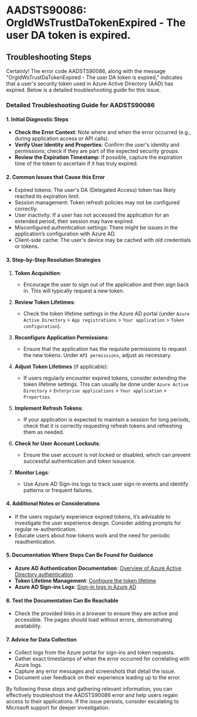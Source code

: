 # AADSTS90086: OrgIdWsTrustDaTokenExpired - The user DA token is expired.


## Troubleshooting Steps
Certainly! The error code AADSTS90086, along with the message "OrgIdWsTrustDaTokenExpired - The user DA token is expired," indicates that a user's security token used in Azure Active Directory (AAD) has expired. Below is a detailed troubleshooting guide for this issue.

### Detailed Troubleshooting Guide for AADSTS90086

#### 1. Initial Diagnostic Steps
   - **Check the Error Context**: Note where and when the error occurred (e.g., during application access or API calls).
   - **Verify User Identity and Properties**: Confirm the user's identity and permissions; check if they are part of the expected security groups.
   - **Review the Expiration Timestamp**: If possible, capture the expiration time of the token to ascertain if it has truly expired.

#### 2. Common Issues that Cause this Error
   - Expired tokens: The user's DA (Delegated Access) token has likely reached its expiration limit.
   - Session management: Token refresh policies may not be configured correctly.
   - User inactivity: If a user has not accessed the application for an extended period, their session may have expired.
   - Misconfigured authentication settings: There might be issues in the application’s configuration with Azure AD.
   - Client-side cache: The user's device may be cached with old credentials or tokens.

#### 3. Step-by-Step Resolution Strategies
   1. **Token Acquisition**:
      - Encourage the user to sign out of the application and then sign back in. This will typically request a new token.
      
   2. **Review Token Lifetimes**:
      - Check the token lifetime settings in the Azure AD portal (under `Azure Active Directory` > `App registrations` > `Your application` > `Token configuration`).

   3. **Reconfigure Application Permissions**:
      - Ensure that the application has the requisite permissions to request the new tokens. Under `API permissions`, adjust as necessary.

   4. **Adjust Token Lifetimes** (if applicable):
      - If users regularly encounter expired tokens, consider extending the token lifetime settings. This can usually be done under `Azure Active Directory` > `Enterprise applications` > `Your application` > `Properties`.

   5. **Implement Refresh Tokens**:
      - If your application is expected to maintain a session for long periods, check that it is correctly requesting refresh tokens and refreshing them as needed.
      
   6. **Check for User Account Lockouts**:
      - Ensure the user account is not locked or disabled, which can prevent successful authentication and token issuance.

   7. **Monitor Logs**:
      - Use Azure AD Sign-ins logs to track user sign-in events and identify patterns or frequent failures.

#### 4. Additional Notes or Considerations
   - If the users regularly experience expired tokens, it’s advisable to investigate the user experience design. Consider adding prompts for regular re-authentication.
   - Educate users about how tokens work and the need for periodic reauthentication.

#### 5. Documentation Where Steps Can Be Found for Guidance
   - **Azure AD Authentication Documentation**: [Overview of Azure Active Directory authentication](https://docs.microsoft.com/en-us/azure/active-directory/develop/authentication-scenarios)
   - **Token Lifetime Management**: [Configure the token lifetime](https://docs.microsoft.com/en-us/azure/active-directory/develop/active-directory-configurable-token-lifetimes)
   - **Azure AD Sign-ins Logs**: [Sign-in logs in Azure AD](https://docs.microsoft.com/en-us/azure/active-directory/reports-monitoring/concept-sign-ins)

#### 6. Test the Documentation Can Be Reachable
   - Check the provided links in a browser to ensure they are active and accessible. The pages should load without errors, demonstrating availability.

#### 7. Advice for Data Collection
   - Collect logs from the Azure portal for sign-ins and token requests.
   - Gather exact timestamps of when the error occurred for correlating with Azure logs.
   - Capture any error messages and screenshots that detail the issue.
   - Document user feedback on their experience leading up to the error.

By following these steps and gathering relevant information, you can effectively troubleshoot the AADSTS90086 error and help users regain access to their applications. If the issue persists, consider escalating to Microsoft support for deeper investigation.